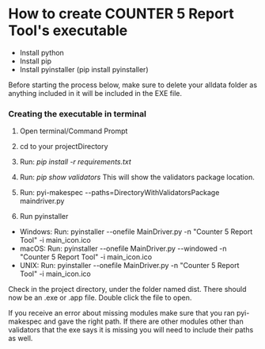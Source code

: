 # How to create COUNTER 5 Report Tool's executable

* Install python
* Install pip
* Install pyinstaller (pip install pyinstaller)


Before starting the process below, make sure to delete your alldata folder as anything included in it will be included in the EXE file.


### Creating the executable in terminal
1. Open terminal/Command Prompt
2. cd to your projectDirectory
3. Run: *pip install -r requirements.txt* 
4. Run: *pip show validators*
This will show the validators package location.
5. Run: pyi-makespec --paths=DirectoryWithValidatorsPackage maindriver.py

6. Run pyinstaller
* Windows: Run: pyinstaller --onefile MainDriver.py -n "Counter 5 Report Tool" -i main_icon.ico
* macOS: Run: pyinstaller --onefile MainDriver.py --windowed -n "Counter 5 Report Tool" -i main_icon.ico
* UNIX: Run:  pyinstaller --onefile MainDriver.py -n "Counter 5 Report Tool" -i main_icon.ico

Check in the project directory, under the folder named dist. There should now be an .exe or .app file. Double click the file to open.

If you receive an error about missing modules make sure that you ran pyi-makespec and gave the right path. If there are other modules other than validators that the exe says it is missing you will need to include their paths as well.

